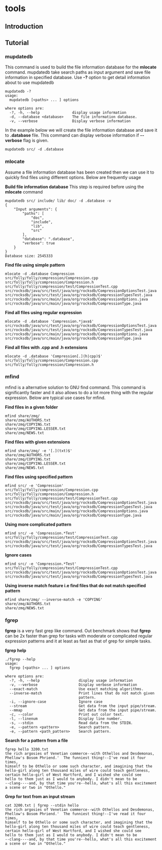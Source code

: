 # tools

## Introduction ##

## Tutorial ##

### mupdatedb ###

This command is used to build the file information database for the **mlocate** command. mupdatedb take search paths as input argument and save file information in specified database. Use **-?** option to get detail information about to use mupdatedb

``` shell
mupdatedb -?
usage:
  mupdatedb [<paths> ... ] options

where options are:
  -?, -h, --help               display usage information
  -d, --database <database>    The file information database.
  -v, --verbose                Display verbose information
```

In the example below we will create the file information database and save it to **.database** file. This command can display verbose information if **--verbose** flag is given.

``` shell
mupdatedb src/ -d .database
```

### mlocate ###

Assume a file information database has been created then we can use it to quickly find files using different options. Below are frequently usage

**Build file information database**
This step is required before using the **mlocate** command

``` shell
mupdatedb src/ include/ lib/ doc/ -d .database -v
{
    "Input arguments": {
        "paths": [
            "doc",
            "include",
            "lib",
            "src"
        ],
        "database": ".database",
        "verbose": true
    }
}
Database size: 2545333
```

**Find file using simple pattern**

``` shell
mlocate -d .database Compression
src/folly/folly/compression/Compression.cpp
src/folly/folly/compression/Compression.h
src/folly/folly/compression/test/CompressionTest.cpp
src/rocksdb/java/src/test/java/org/rocksdb/CompressionOptionsTest.java
src/rocksdb/java/src/test/java/org/rocksdb/CompressionTypesTest.java
src/rocksdb/java/src/main/java/org/rocksdb/CompressionOptions.java
src/rocksdb/java/src/main/java/org/rocksdb/CompressionType.java
```

**Find all files using regular expression**

``` shell
mlocate -d .database 'Compression.*java$'
src/rocksdb/java/src/test/java/org/rocksdb/CompressionOptionsTest.java
src/rocksdb/java/src/test/java/org/rocksdb/CompressionTypesTest.java
src/rocksdb/java/src/main/java/org/rocksdb/CompressionOptions.java
src/rocksdb/java/src/main/java/org/rocksdb/CompressionType.java
```

**Find all files with .cpp and .h extensions**

``` shell
mlocate -d .database 'Compression[.](h|cpp)$'
src/folly/folly/compression/Compression.cpp
src/folly/folly/compression/Compression.h
```

### mfind ###
mfind is a alternative solution to GNU find command. This command is significantly faster and it also allows to do a lot more thing with the regular expression. Below are typical use cases for mfind.

**Find files in a given folder**

``` shell
mfind share/zmq/
share/zmq/AUTHORS.txt
share/zmq/COPYING.txt
share/zmq/COPYING.LESSER.txt
share/zmq/NEWS.txt
```

**Find files with given extensions**

``` shell
mfind share/zmq/ -e '[.](txt)$'
share/zmq/AUTHORS.txt
share/zmq/COPYING.txt
share/zmq/COPYING.LESSER.txt
share/zmq/NEWS.txt
```

**Find files using specified pattern**

``` shell
mfind src/ -e 'Compression'
src/folly/folly/compression/Compression.cpp
src/folly/folly/compression/Compression.h
src/folly/folly/compression/test/CompressionTest.cpp
src/rocksdb/java/src/test/java/org/rocksdb/CompressionOptionsTest.java
src/rocksdb/java/src/test/java/org/rocksdb/CompressionTypesTest.java
src/rocksdb/java/src/main/java/org/rocksdb/CompressionOptions.java
src/rocksdb/java/src/main/java/org/rocksdb/CompressionType.java
```

**Using more complicated pattern**
``` shell
mfind src/ -e 'Compression.*Test'
src/folly/folly/compression/test/CompressionTest.cpp
src/rocksdb/java/src/test/java/org/rocksdb/CompressionOptionsTest.java
src/rocksdb/java/src/test/java/org/rocksdb/CompressionTypesTest.java
```

**Ignore cases**

``` shell
mfind src/ -e 'Compression.*Test'
src/folly/folly/compression/test/CompressionTest.cpp
src/rocksdb/java/src/test/java/org/rocksdb/CompressionOptionsTest.java
src/rocksdb/java/src/test/java/org/rocksdb/CompressionTypesTest.java
```

**Using inverse match feature i.e find files that do not match specified pattern**

``` shell
mfind share/zmq/ --inverse-match -e 'COPYING'
share/zmq/AUTHORS.txt
share/zmq/NEWS.txt
```

### fgrep ###

**fgrep** is a very fast grep like command. Out benchmark shows that **fgrep** can be 2x faster than grep for tasks with moderate or complicated regular expression patterns and it at least as fast as that of grep for simple tasks.

**fgrep help**

``` shell
./fgrep --help
usage:
  fgrep [<paths> ... ] options

where options are:
  -?, -h, --help                  display usage information
  -v, --verbose                   Display verbose information
  --exact-match                   Use exact matching algorithms.
  --inverse-match                 Print lines that do not match given
                                  pattern.
  -i, --ignore-case               Ignore case
  --stream                        Get data from the input pipe/stream.
  --mmap                          Get data from the input pipe/stream.
  -c, --color                     Print out color text.
  -l, --linenum                   Display line number.
  -s, --stdin                     Read data from the STDIN.
  -e, --pattern <pattern>         Search pattern.
  -e, --pattern <path_pattern>    Search pattern.
```

**Search for a pattern from a file**

``` shell
fgrep hello 3200.txt
the rich argosies of Venetian commerce--with Othellos and Desdemonas,
Phellow's Bosom Phriend.'  The funniest thing!--I've read it four times,
himself to be Othello or some such character, and imagining that the
hello-girl along ten thousand miles of wire could teach gentleness,
certain hello-girl of West Hartford, and I wished she could see
hello to them just as I would to anybody. I didn't mean to be
--clang----and, by that time you're--hello, what's all this excitement
a scene or two in "Othello."
```

**Grep for text from an input stream**

``` shell
cat 3200.txt | fgrep --stdin hello
the rich argosies of Venetian commerce--with Othellos and Desdemonas,
Phellow's Bosom Phriend.'  The funniest thing!--I've read it four times,
himself to be Othello or some such character, and imagining that the
hello-girl along ten thousand miles of wire could teach gentleness,
certain hello-girl of West Hartford, and I wished she could see
hello to them just as I would to anybody. I didn't mean to be
--clang----and, by that time you're--hello, what's all this excitement
a scene or two in "Othello."
```
